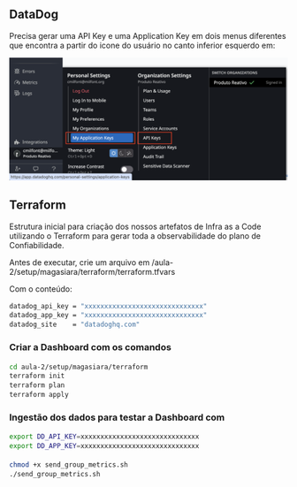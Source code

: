 

## DataDog

Precisa gerar uma API Key e uma Application Key em dois menus diferentes que encontra a partir do icone do usuário no canto inferior esquerdo em:

![API Keys](../../assets/aula2-datadog-1.png)

## Terraform

Estrutura inicial para criação dos nossos artefatos de Infra as a Code utilizando o Terraform para gerar toda a observabilidade do plano de Confiabilidade.

Antes de executar, crie um arquivo em /aula-2/setup/magasiara/terraform/terraform.tfvars

Com o conteúdo:
```sh
datadog_api_key = "xxxxxxxxxxxxxxxxxxxxxxxxxxxxxx"
datadog_app_key = "xxxxxxxxxxxxxxxxxxxxxxxxxxxxxx"
datadog_site    = "datadoghq.com"
```

### Criar a Dashboard com os comandos

```sh
cd aula-2/setup/magasiara/terraform
terraform init
terraform plan
terraform apply
```

### Ingestão dos dados para testar a Dashboard com

```sh
export DD_API_KEY=xxxxxxxxxxxxxxxxxxxxxxxxxxxxxx
export DD_APP_KEY=xxxxxxxxxxxxxxxxxxxxxxxxxxxxxx

chmod +x send_group_metrics.sh
./send_group_metrics.sh
```